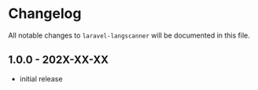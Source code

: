 # Changelog

All notable changes to `laravel-langscanner` will be documented in this file.

## 1.0.0 - 202X-XX-XX

- initial release
